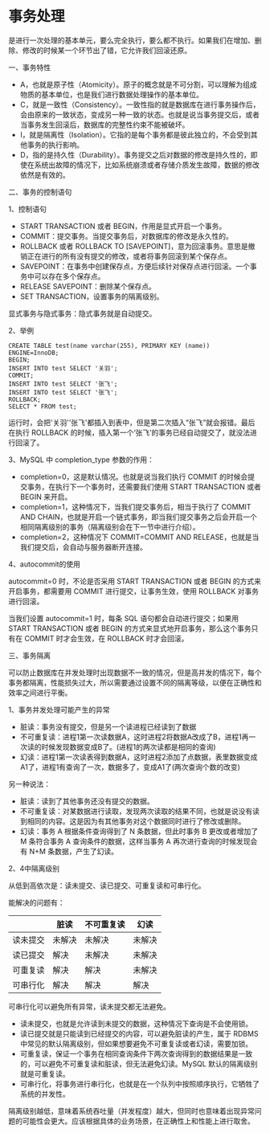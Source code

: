 # 事务处理

是进行一次处理的基本单元，要么完全执行，要么都不执行。如果我们在增加、删除、修改的时候某一个环节出了错，它允许我们回滚还原。

一、事务特性

- A，也就是原子性（Atomicity）。原子的概念就是不可分割，可以理解为组成物质的基本单位，也是我们进行数据处理操作的基本单位。
- C，就是一致性（Consistency）。一致性指的就是数据库在进行事务操作后，会由原来的一致状态，变成另一种一致的状态。也就是说当事务提交后，或者当事务发生回滚后，数据库的完整性约束不能被破坏。
- I，就是隔离性（Isolation）。它指的是每个事务都是彼此独立的，不会受到其他事务的执行影响。
- D，指的是持久性（Durability）。事务提交之后对数据的修改是持久性的，即使在系统出故障的情况下，比如系统崩溃或者存储介质发生故障，数据的修改依然是有效的。

二、事务的控制语句

1、控制语句

- START TRANSACTION 或者 BEGIN，作用是显式开启一个事务。
- COMMIT：提交事务。当提交事务后，对数据库的修改是永久性的。
- ROLLBACK 或者 ROLLBACK TO [SAVEPOINT]，意为回滚事务。意思是撤销正在进行的所有没有提交的修改，或者将事务回滚到某个保存点。
- SAVEPOINT：在事务中创建保存点，方便后续针对保存点进行回滚。一个事务中可以存在多个保存点。
- RELEASE SAVEPOINT：删除某个保存点。
- SET TRANSACTION，设置事务的隔离级别。

显式事务与隐式事务：隐式事务就是自动提交。

2、举例

```
CREATE TABLE test(name varchar(255), PRIMARY KEY (name)) ENGINE=InnoDB;
BEGIN;
INSERT INTO test SELECT '关羽';
COMMIT;
INSERT INTO test SELECT '张飞';
INSERT INTO test SELECT '张飞';
ROLLBACK;
SELECT * FROM test;
```

运行时，会把'关羽''张飞'都插入到表中，但是第二次插入“张飞”就会报错。最后在执行 ROLLBACK 的时候，插入第一个‘张飞’的事务已经自动提交了，就没法进行回滚了。

3、MySQL 中 completion_type 参数的作用：

- completion=0，这是默认情况。也就是说当我们执行 COMMIT 的时候会提交事务，在执行下一个事务时，还需要我们使用 START TRANSACTION 或者 BEGIN 来开启。
- completion=1，这种情况下，当我们提交事务后，相当于执行了 COMMIT AND CHAIN，也就是开启一个链式事务，即当我们提交事务之后会开启一个相同隔离级别的事务（隔离级别会在下一节中进行介绍）。
- completion=2，这种情况下 COMMIT=COMMIT AND RELEASE，也就是当我们提交后，会自动与服务器断开连接。

4、autocommit的使用

 autocommit=0 时，不论是否采用 START TRANSACTION 或者 BEGIN 的方式来开启事务，都需要用 COMMIT 进行提交，让事务生效，使用 ROLLBACK 对事务进行回滚。

当我们设置 autocommit=1 时，每条 SQL 语句都会自动进行提交；如果用 START TRANSACTION 或者 BEGIN 的方式来显式地开启事务，那么这个事务只有在 COMMIT 时才会生效，在 ROLLBACK 时才会回滚。

三、事务隔离

可以防止数据库在并发处理时出现数据不一致的情况，但是高并发的情况下，每个事务都隔离，性能损失过大，所以需要通过设置不同的隔离等级，以便在正确性和效率之间进行平衡。

1、事务并发处理可能产生的异常

- 脏读：事务没有提交，但是另一个读进程已经读到了数据
- 不可重复读：进程1第一次读数据A，这时进程2将数据A改成了B，进程1再一次读的时候发现数据变成B了。(进程1的两次读都是相同的查询)
- 幻读：进程1第一次读表得到数据A，这时进程2添加了点数据，表里数据变成A1了，进程1有查询了一次，数据多了，变成A1了(两次查询个数的改变)

另一种说法：

- 脏读：读到了其他事务还没有提交的数据。
- 不可重复读：对某数据进行读取，发现两次读取的结果不同，也就是说没有读到相同的内容。这是因为有其他事务对这个数据同时进行了修改或删除。
- 幻读：事务 A 根据条件查询得到了 N 条数据，但此时事务 B 更改或者增加了 M 条符合事务 A 查询条件的数据，这样当事务 A 再次进行查询的时候发现会有 N+M 条数据，产生了幻读。

2、4中隔离级别

从低到高依次是：读未提交、读已提交、可重复读和可串行化。

能解决的问题有：

|          | 脏读   | 不可重复读 | 幻读   |
| -------- | ------ | ---------- | ------ |
| 读未提交 | 未解决 | 未解决     | 未解决 |
| 读已提交 | 解决   | 未解决     | 未解决 |
| 可重复读 | 解决   | 解决       | 未解决 |
| 可串行化 | 解决   | 解决       | 解决   |

可串行化可以避免所有异常，读未提交都无法避免。

- 读未提交，也就是允许读到未提交的数据，这种情况下查询是不会使用锁。
- 读已提交就是只能读到已经提交的内容，可以避免脏读的产生，属于 RDBMS 中常见的默认隔离级别，但如果想要避免不可重复读或者幻读，需要加锁。
- 可重复读，保证一个事务在相同查询条件下两次查询得到的数据结果是一致的，可以避免不可重复读和脏读，但无法避免幻读。MySQL 默认的隔离级别就是可重复读。
- 可串行化，将事务进行串行化，也就是在一个队列中按照顺序执行，它牺牲了系统的并发性。

隔离级别越低，意味着系统吞吐量（并发程度）越大，但同时也意味着出现异常问题的可能性会更大。应该根据具体的业务场景，在正确性上和性能上进行取舍。













